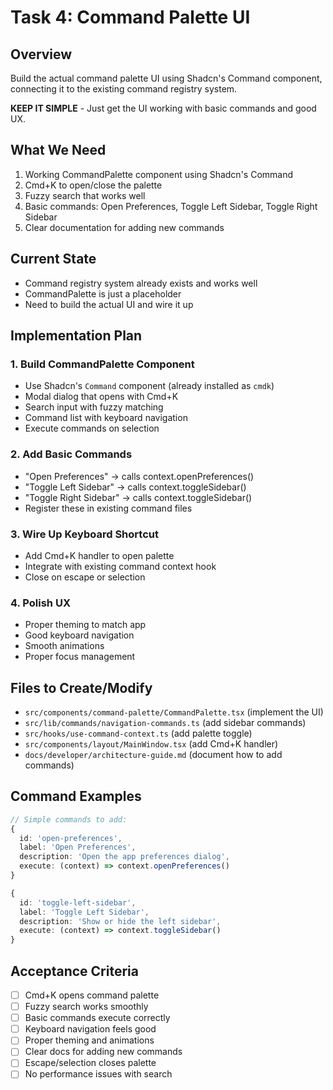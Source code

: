 # Task 4: Command Palette UI

## Overview
Build the actual command palette UI using Shadcn's Command component, connecting it to the existing command registry system.

**KEEP IT SIMPLE** - Just get the UI working with basic commands and good UX.

## What We Need
1. Working CommandPalette component using Shadcn's Command
2. Cmd+K to open/close the palette
3. Fuzzy search that works well
4. Basic commands: Open Preferences, Toggle Left Sidebar, Toggle Right Sidebar
5. Clear documentation for adding new commands

## Current State
- Command registry system already exists and works well
- CommandPalette is just a placeholder
- Need to build the actual UI and wire it up

## Implementation Plan

### 1. Build CommandPalette Component
- Use Shadcn's `Command` component (already installed as `cmdk`)
- Modal dialog that opens with Cmd+K
- Search input with fuzzy matching
- Command list with keyboard navigation
- Execute commands on selection

### 2. Add Basic Commands
- "Open Preferences" → calls context.openPreferences()
- "Toggle Left Sidebar" → calls context.toggleSidebar()  
- "Toggle Right Sidebar" → calls context.toggleSidebar()
- Register these in existing command files

### 3. Wire Up Keyboard Shortcut
- Add Cmd+K handler to open palette
- Integrate with existing command context hook
- Close on escape or selection

### 4. Polish UX
- Proper theming to match app
- Good keyboard navigation
- Smooth animations
- Proper focus management

## Files to Create/Modify
- `src/components/command-palette/CommandPalette.tsx` (implement the UI)
- `src/lib/commands/navigation-commands.ts` (add sidebar commands)
- `src/hooks/use-command-context.ts` (add palette toggle)
- `src/components/layout/MainWindow.tsx` (add Cmd+K handler)
- `docs/developer/architecture-guide.md` (document how to add commands)

## Command Examples
```typescript
// Simple commands to add:
{
  id: 'open-preferences',
  label: 'Open Preferences',
  description: 'Open the app preferences dialog',
  execute: (context) => context.openPreferences()
}

{
  id: 'toggle-left-sidebar', 
  label: 'Toggle Left Sidebar',
  description: 'Show or hide the left sidebar',
  execute: (context) => context.toggleSidebar()
}
```

## Acceptance Criteria
- [ ] Cmd+K opens command palette
- [ ] Fuzzy search works smoothly
- [ ] Basic commands execute correctly
- [ ] Keyboard navigation feels good
- [ ] Proper theming and animations
- [ ] Clear docs for adding new commands
- [ ] Escape/selection closes palette
- [ ] No performance issues with search